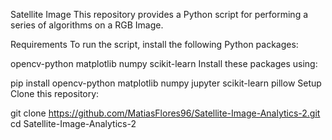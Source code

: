 Satellite Image
This repository provides a Python script for performing a series of algorithms on a RGB Image.

Requirements
To run the script, install the following Python packages:

opencv-python
matplotlib
numpy
scikit-learn
Install these packages using:

pip install opencv-python matplotlib numpy jupyter scikit-learn pillow
Setup
Clone this repository:

git clone https://github.com/MatiasFlores96/Satellite-Image-Analytics-2.git
cd Satellite-Image-Analytics-2